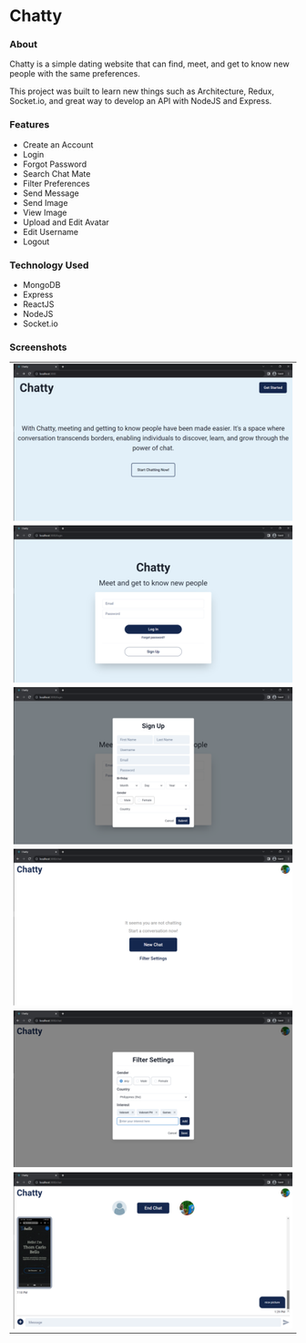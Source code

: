 # Chatty

### About

Chatty is a simple dating website that can find, meet, and get to know new people with the same preferences.

This project was built to learn new things such as Architecture, Redux, Socket.io, and great way to develop an API with NodeJS and Express.

### Features

- Create an Account
- Login
- Forgot Password
- Search Chat Mate
- Filter Preferences
- Send Message
- Send Image
- View Image
- Upload and Edit Avatar
- Edit Username
- Logout

### Technology Used

- MongoDB
- Express
- ReactJS
- NodeJS
- Socket.io

### Screenshots

<table>
    <tr>
        <td><img src="https://raw.githubusercontent.com/TcBello/chatty/master/screenshots/landing_page_ss.png"></td>
    </tr>
    <tr>
        <td><img src="https://raw.githubusercontent.com/TcBello/chatty/master/screenshots/login_page_ss.png"></td>
    </tr>
    <tr>
        <td><img src="https://raw.githubusercontent.com/TcBello/chatty/master/screenshots/sign_up_ss.png"></td>
    </tr>
    <tr>
        <td><img src="https://raw.githubusercontent.com/TcBello/chatty/master/screenshots/chat_page_ss_1.png"></td>
    </tr>
    <tr>
        <td><img src="https://raw.githubusercontent.com/TcBello/chatty/master/screenshots/filter_ss.png"></td>
    </tr>
    <tr>
        <td><img src="https://raw.githubusercontent.com/TcBello/chatty/master/screenshots/chat_page_ss_2.png"></td>
    </tr>
</table>

